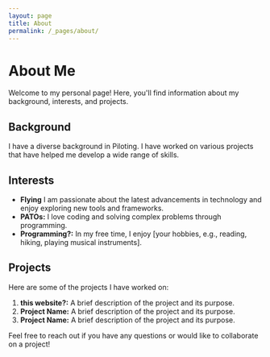 ```yaml
---
layout: page
title: About
permalink: /_pages/about/
---
```


# About Me

Welcome to my personal page! Here, you'll find information about my background, interests, and projects.

## Background

I have a diverse background in Piloting. I have worked on various projects that have helped me develop a wide range of skills.

## Interests

- **Flying** I am passionate about the latest advancements in technology and enjoy exploring new tools and frameworks.
- **PATOs:** I love coding and solving complex problems through programming.
- **Programming?:** In my free time, I enjoy [your hobbies, e.g., reading, hiking, playing musical instruments].

## Projects

Here are some of the projects I have worked on:

1. **this website?:** A brief description of the project and its purpose.
2. **Project Name:** A brief description of the project and its purpose.
3. **Project Name:** A brief description of the project and its purpose.

Feel free to reach out if you have any questions or would like to collaborate on a project!
